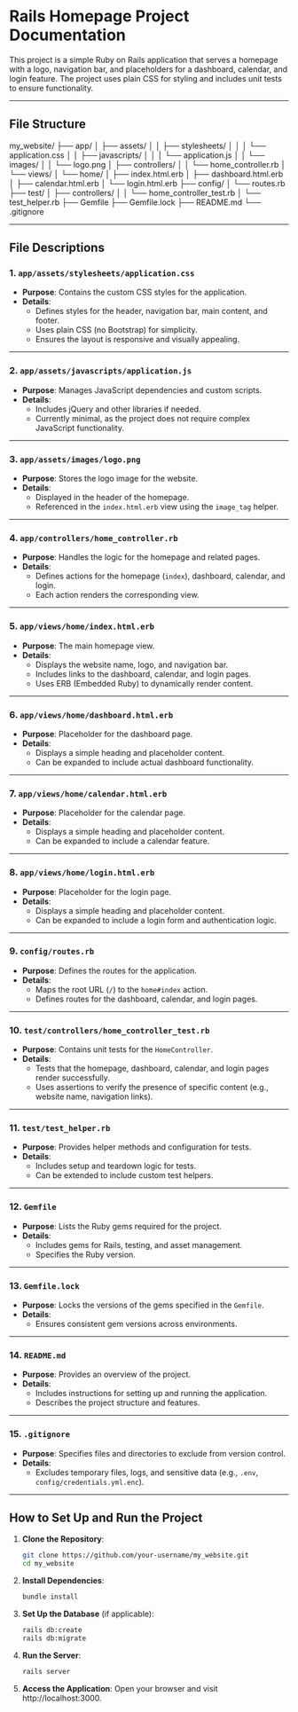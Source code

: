 # Rails Homepage Project Documentation

This project is a simple Ruby on Rails application that serves a homepage with a logo, navigation bar, and placeholders for a dashboard, calendar, and login feature. The project uses plain CSS for styling and includes unit tests to ensure functionality.

---

## File Structure

my_website/
├── app/
│ ├── assets/
│ │ ├── stylesheets/
│ │ │ └── application.css
│ │ ├── javascripts/
│ │ │ └── application.js
│ │ └── images/
│ │ └── logo.png
│ ├── controllers/
│ │ └── home_controller.rb
│ └── views/
│ └── home/
│ ├── index.html.erb
│ ├── dashboard.html.erb
│ ├── calendar.html.erb
│ └── login.html.erb
├── config/
│ └── routes.rb
├── test/
│ ├── controllers/
│ │ └── home_controller_test.rb
│ └── test_helper.rb
├── Gemfile
├── Gemfile.lock
├── README.md
└── .gitignore

---

## File Descriptions

### 1. `app/assets/stylesheets/application.css`
- **Purpose**: Contains the custom CSS styles for the application.
- **Details**:
  - Defines styles for the header, navigation bar, main content, and footer.
  - Uses plain CSS (no Bootstrap) for simplicity.
  - Ensures the layout is responsive and visually appealing.

---

### 2. `app/assets/javascripts/application.js`
- **Purpose**: Manages JavaScript dependencies and custom scripts.
- **Details**:
  - Includes jQuery and other libraries if needed.
  - Currently minimal, as the project does not require complex JavaScript functionality.

---

### 3. `app/assets/images/logo.png`
- **Purpose**: Stores the logo image for the website.
- **Details**:
  - Displayed in the header of the homepage.
  - Referenced in the `index.html.erb` view using the `image_tag` helper.

---

### 4. `app/controllers/home_controller.rb`
- **Purpose**: Handles the logic for the homepage and related pages.
- **Details**:
  - Defines actions for the homepage (`index`), dashboard, calendar, and login.
  - Each action renders the corresponding view.

---

### 5. `app/views/home/index.html.erb`
- **Purpose**: The main homepage view.
- **Details**:
  - Displays the website name, logo, and navigation bar.
  - Includes links to the dashboard, calendar, and login pages.
  - Uses ERB (Embedded Ruby) to dynamically render content.

---

### 6. `app/views/home/dashboard.html.erb`
- **Purpose**: Placeholder for the dashboard page.
- **Details**:
  - Displays a simple heading and placeholder content.
  - Can be expanded to include actual dashboard functionality.

---

### 7. `app/views/home/calendar.html.erb`
- **Purpose**: Placeholder for the calendar page.
- **Details**:
  - Displays a simple heading and placeholder content.
  - Can be expanded to include a calendar feature.

---

### 8. `app/views/home/login.html.erb`
- **Purpose**: Placeholder for the login page.
- **Details**:
  - Displays a simple heading and placeholder content.
  - Can be expanded to include a login form and authentication logic.

---

### 9. `config/routes.rb`
- **Purpose**: Defines the routes for the application.
- **Details**:
  - Maps the root URL (`/`) to the `home#index` action.
  - Defines routes for the dashboard, calendar, and login pages.

---

### 10. `test/controllers/home_controller_test.rb`
- **Purpose**: Contains unit tests for the `HomeController`.
- **Details**:
  - Tests that the homepage, dashboard, calendar, and login pages render successfully.
  - Uses assertions to verify the presence of specific content (e.g., website name, navigation links).

---

### 11. `test/test_helper.rb`
- **Purpose**: Provides helper methods and configuration for tests.
- **Details**:
  - Includes setup and teardown logic for tests.
  - Can be extended to include custom test helpers.

---

### 12. `Gemfile`
- **Purpose**: Lists the Ruby gems required for the project.
- **Details**:
  - Includes gems for Rails, testing, and asset management.
  - Specifies the Ruby version.

---

### 13. `Gemfile.lock`
- **Purpose**: Locks the versions of the gems specified in the `Gemfile`.
- **Details**:
  - Ensures consistent gem versions across environments.

---

### 14. `README.md`
- **Purpose**: Provides an overview of the project.
- **Details**:
  - Includes instructions for setting up and running the application.
  - Describes the project structure and features.

---

### 15. `.gitignore`
- **Purpose**: Specifies files and directories to exclude from version control.
- **Details**:
  - Excludes temporary files, logs, and sensitive data (e.g., `.env`, `config/credentials.yml.enc`).

---

## How to Set Up and Run the Project

1. **Clone the Repository**:
   ```bash
   git clone https://github.com/your-username/my_website.git
   cd my_website

2. **Install Dependencies**:
   ```bash
   bundle install

3. **Set Up the Database** (if applicable):
   ```bash
   rails db:create
   rails db:migrate

4. **Run the Server**:
   ```bash
   rails server

5. **Access the Application**:
   Open your browser and visit http://localhost:3000.



